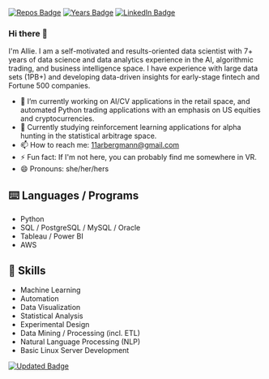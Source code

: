 [![Repos Badge](https://badges.pufler.dev/repos/arbergmann)](https://github.com/arbergmann?tab=repositories)
[![Years Badge](https://badges.pufler.dev/years/arbergmann)](https://github.com/arbergmann)
[![LinkedIn Badge](https://img.shields.io/badge/LinkedIn-Profile-informational?style=flat&logo=linkedin&logoColor=white&color=0D76A8)](https://www.linkedin.com/in/arbergmann/)

### Hi there 👋 

I'm Allie. I am a self-motivated and results-oriented data scientist with 7+ years of data science and data analytics experience in the AI, algorithmic trading, and business intelligence space. I have experience with large data sets (1PB+) and developing data-driven insights for early-stage fintech and Fortune 500 companies.

- 🔭 I’m currently working on AI/CV applications in the retail space, and automated Python trading applications with an emphasis on US equities and cryptocurrencies.
- 🌱 Currently studying reinforcement learning applications for alpha hunting in the statistical arbitrage space.
- 📫 How to reach me: 11arbergmann@gmail.com
- ⚡ Fun fact: If I'm not here, you can probably find me somewhere in VR.
- 😄 Pronouns: she/her/hers

## ⌨️ Languages / Programs
- Python
- SQL / PostgreSQL / MySQL / Oracle
- Tableau / Power BI
- AWS

## 💼 Skills
- Machine Learning
- Automation
- Data Visualization
- Statistical Analysis
- Experimental Design
- Data Mining / Processing (incl. ETL)
- Natural Language Processing (NLP)
- Basic Linux Server Development

[![Updated Badge](https://badges.pufler.dev/updated/arbergmann/arbergmann)](https://github.com/arbergmann)

<!--

[![Commits Badge](https://badges.pufler.dev/commits/monthly/arbergmann)](https://github.com/arbergmann)
**arbergmann/arbergmann** is a ✨ _special_ ✨ repository because its `README.md` (this file) appears on your GitHub profile.

Here are some ideas to get you started:

- 🔭 I’m currently working on ...
- 🌱 I’m currently learning ...
- 👯 I’m looking to collaborate on ...
- 🤔 I’m looking for help with ...
- 💬 Ask me about ...
- 📫 How to reach me: ...
- 😄 Pronouns: ...
- ⚡ Fun fact: ...
-->
